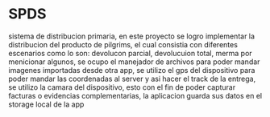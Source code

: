 # SPDS

sistema de distribucion primaria, en este proyecto se logro implementar la distribucion del producto de pilgrims, el cual consistia con diferentes escenarios como lo son:
devolucon parcial, devolucuion total, merma por menicionar algunos, se ocupo el manejador de archivos para poder mandar imagenes importadas desde otra app, se utilizo
el gps del dispositivo para poder mandar las coordenadas al server y asi hacer el track de la entrega, se utilizo la camara del dispositivo, esto con el fin de poder
capturar facturas o evidencias complementarias, la aplicacion guarda sus datos en el storage local de la app
